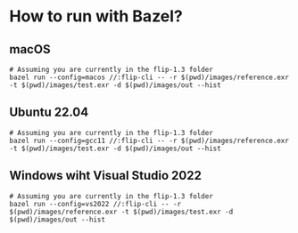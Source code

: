 # How to run with Bazel?

## macOS

```shell
# Assuming you are currently in the flip-1.3 folder
bazel run --config=macos //:flip-cli -- -r $(pwd)/images/reference.exr -t $(pwd)/images/test.exr -d $(pwd)/images/out --hist
```

## Ubuntu 22.04

```shell
# Assuming you are currently in the flip-1.3 folder
bazel run --config=gcc11 //:flip-cli -- -r $(pwd)/images/reference.exr -t $(pwd)/images/test.exr -d $(pwd)/images/out --hist
```


## Windows wiht Visual Studio 2022

```shell
# Assuming you are currently in the flip-1.3 folder
bazel run --config=vs2022 //:flip-cli -- -r $(pwd)/images/reference.exr -t $(pwd)/images/test.exr -d $(pwd)/images/out --hist
```
